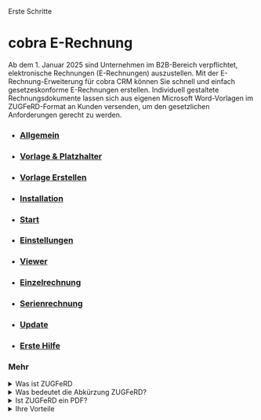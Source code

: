 Erste Schritte

# cobra E-Rechnung 

Ab dem 1. Januar 2025 sind Unternehmen im B2B-Bereich verpflichtet, elektronische Rechnungen (E-Rechnungen) auszustellen. Mit der E-Rechnung-Erweiterung für cobra CRM können Sie schnell und einfach gesetzeskonforme E-Rechnungen erstellen. Individuell gestaltete Rechnungsdokumente lassen sich aus eigenen Microsoft Word-Vorlagen im ZUGFeRD-Format an Kunden versenden, um den gesetzlichen Anforderungen gerecht zu werden.
 
 
* ### [Allgemein](./Allgemeines.md)

* ### [Vorlage & Platzhalter](./Vorlage+Platzhalter.md)

* ### [Vorlage Erstellen](./Vorlage_Erstellen.md)

* ### [Installation](./Installation.md)

* ### [Start](./Start.md)

* ### [Einstellungen](./Einstellungen.md)

* ### [Viewer](./Viewer.md)

* ### [Einzelrechnung](./Einzelrechnung.md)

* ### [Serienrechnung](./Serienrechnung.md)

* ### [Update](./Update.md)

* ### [Erste Hilfe](./Hilfe.md)

### Mehr


 
<details>
<summary>Was ist ZUGFeRD</summary>
Das ZUGFeRD-Format ist ein hybrides Rechnungsformat
aus einem menschenlesbaren PDF und einem
maschinenlesbaren Anhang mit strukturierten
Daten im XML-Format. In beiden Datei-Elementen
sind die Rechnungsdaten vorhanden.

Bei ZUGFeRD handelt es sich um ein gesetz eskonformes,
übergreifendes E-Rechnungsformat,
das als Standard erstmalig 2014 veröffentlicht
wurde. An seiner Entwicklung waren unterschiedliche
Verbände, Unternehmen, Ministerien
und das „Forum elektronische Rechnung“ (FeRD)
beteiligt. Daraus leitet sich auch der Name ab .
Die Abkürzung ZUGFeRD bedeutet: „Zentraler
User Guide des Forums elektronische Rechnung Deutschland.
</details>

<details>
<summary>Was bedeutet die Abkürzung ZUGFeRD?</summary>
Die Abkürzung steht für "Zentraler User Guide des Forums elektronische Rechnung Deutschland".
</details>

<details>
<summary>Ist ZUGFeRD ein PDF?</summary>
ZUGFeRD ist ein hybrides Datenformat, das ein PDF-Dokument (PDF/A-3) mit strukturierten Rechnungsdaten im XML-Format kombiniert.
</details>

<details>
<summary>Ihre Vorteile</summary>
 
* Einfachere Rechnungsstellung dank klarer und eindeutiger Standards
 
* Weniger Fehler dank automatischer Validierung der Rechnung
  
* Mehr Transparenz durch Einsehen des Bearbeitungssta
  
* Ortsunabhängige, schnelle und zuverlässige Übermittlung der Rechnung
</details>
